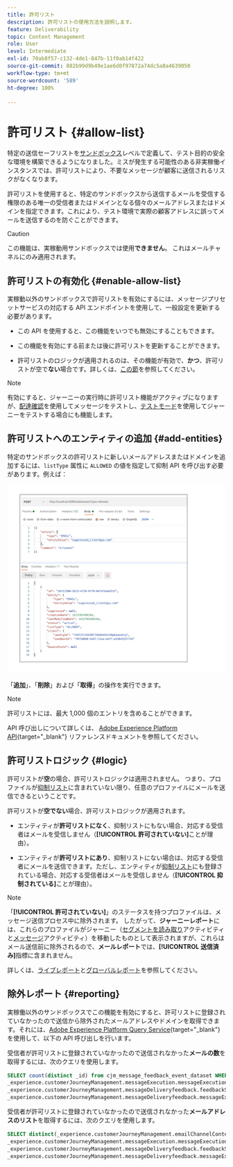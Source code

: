 ```yaml
---
title: 許可リスト
description: 許可リストの使用方法を説明します。
feature: Deliverability
topic: Content Management
role: User
level: Intermediate
exl-id: 70ab8f57-c132-4de1-847b-11f0ab14f422
source-git-commit: 882b99d9b49e1ae6d0f97872a74dc5a8a4639050
workflow-type: tm+mt
source-wordcount: '589'
ht-degree: 100%

---
```


# 許可リスト {#allow-list}

特定の送信セーフリストを[サンドボックス](../administration/sandboxes.md)レベルで定義して、テスト目的の安全な環境を構築できるようになりました。ミスが発生する可能性のある非実稼働インスタンスでは、許可リストにより、不要なメッセージが顧客に送信されるリスクがなくなります。

許可リストを使用すると、特定のサンドボックスから送信するメールを受信する権限のある唯一の受信者またはドメインとなる個々のメールアドレスまたはドメインを指定できます。これにより、テスト環境で実際の顧客アドレスに誤ってメールを送信するのを防ぐことができます。

>[!CAUTION]
>
>この機能は、実稼動用サンドボックスでは使用&#x200B;**できません**。 これはメールチャネルにのみ適用されます。

## 許可リストの有効化 {#enable-allow-list}

実稼動以外のサンドボックスで許可リストを有効にするには、メッセージプリセットサービスの対応する API エンドポイントを使用して、一般設定を更新する必要があります。

* この API を使用すると、この機能をいつでも無効にすることもできます。

* この機能を有効にする前または後に許可リストを更新することができます。

* 許可リストのロジックが適用されるのは、その機能が有効で、**かつ**、許可リストが空で&#x200B;**ない**&#x200B;場合です。詳しくは、[この節](#logic)を参照してください。

<!--To enable this feature on a non-production sandbox, update the allowed list so that it is no longer empty. To disable it, clear up the allowed list so that it is again empty.

Learn more on the allowed list logic in this section.
-->

>[!NOTE]
>
>有効にすると、ジャーニーの実行時に許可リスト機能がアクティブになりますが、[配達確認](preview.md#send-proofs)を使用してメッセージをテストし、[テストモード](../building-journeys/testing-the-journey.md)を使用してジャーニーをテストする場合にも機能します。

## 許可リストへのエンティティの追加 {#add-entities}

特定のサンドボックスの許可リストに新しいメールアドレスまたはドメインを追加するには、`listType` 属性に `ALLOWED` の値を指定して抑制 API を呼び出す必要があります。例えば：

![](assets/allow-list-api.png)

「**追加**」、「**削除**」および「**取得**」の操作を実行できます。

>[!NOTE]
>
>許可リストには、最大 1,000 個のエントリを含めることができます。

API 呼び出しについて詳しくは、 [Adobe Experience Platform API](https://experienceleague.adobe.com/docs/experience-platform/landing/platform-apis/api-guide.html?lang=ja){target=&quot;_blank&quot;} リファレンスドキュメントを参照してください。

## 許可リストロジック {#logic}

許可リストが&#x200B;**空**&#x200B;の場合、許可リストロジックは適用されません。 つまり、プロファイルが[抑制リスト](suppression-list.md)に含まれていない限り、任意のプロファイルにメールを送信できるということです。

許可リストが&#x200B;**空でない**&#x200B;場合、許可リストロジックが適用されます。

* エンティティが&#x200B;**許可リストになく**、抑制リストにもない場合、対応する受信者はメールを受信しません（**[!UICONTROL 許可されていない]**&#x200B;ことが理由）。

* エンティティが&#x200B;**許可リストにあり**、抑制リストにない場合は、対応する受信者にメールを送信できます。ただし、エンティティが[抑制リスト](suppression-list.md)にも登録されている場合、対応する受信者はメールを受信しません（**[!UICONTROL 抑制されている]**&#x200B;ことが理由）。

>[!NOTE]
>
>「**[!UICONTROL 許可されていない]**」のステータスを持つプロファイルは、メッセージ送信プロセス中に除外されます。 したがって、**ジャーニーレポート**&#x200B;には、これらのプロファイルがジャーニー（[セグメントを読み取り](../building-journeys/read-segment.md)アクティビティと[メッセージ](../building-journeys/journeys-message.md)アクティビティ）を移動したものとして表示されますが、これらはメール送信前に除外されるので、**メールレポート**&#x200B;では、**[!UICONTROL 送信済み]**&#x200B;指標に含まれません。
>
>詳しくは、[ライブレポート](../reports/live-report.md)と[グローバルレポート](../reports/global-report.md)を参照してください。

## 除外レポート {#reporting}

実稼働以外のサンドボックスでこの機能を有効にすると、許可リストに登録されていなかったので送信から除外されたメールアドレスやドメインを取得できます。それには、[Adobe Experience Platform Query Service](https://experienceleague.adobe.com/docs/experience-platform/query/api/getting-started.html?lang=ja){target=&quot;_blank&quot;} を使用して、以下の API 呼び出しを行います。

受信者が許可リストに登録されていなかったので送信されなかった&#x200B;**メールの数**&#x200B;を取得するには、次のクエリを使用します。

```sql
SELECT count(distinct _id) from cjm_message_feedback_event_dataset WHERE
_experience.customerJourneyManagement.messageExecution.messageExecutionID = '<MESSAGE_EXECUTION_ID>' AND
_experience.customerJourneyManagement.messageDeliveryfeedback.feedbackStatus = 'exclude' AND
_experience.customerJourneyManagement.messageDeliveryfeedback.messageExclusion.reason = 'EmailNotAllowed'
```

受信者が許可リストに登録されていなかったので送信されなかった&#x200B;**メールアドレスのリスト**&#x200B;を取得するには、次のクエリを使用します。

```sql
SELECT distinct(_experience.customerJourneyManagement.emailChannelContext.address) from cjm_message_feedback_event_dataset WHERE
_experience.customerJourneyManagement.messageExecution.messageExecutionID IS NOT NULL AND
_experience.customerJourneyManagement.messageDeliveryfeedback.feedbackStatus = 'exclude' AND
_experience.customerJourneyManagement.messageDeliveryfeedback.messageExclusion.reason = 'EmailNotAllowed'
```
